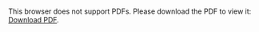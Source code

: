 <object data="christ-in-song/CIS1908pdfs/165.pdf" type="application/pdf" width="100%" height="1024px">
    <embed src="christ-in-song/CIS1908pdfs/165.pdf">
        <p>This browser does not support PDFs. Please download the PDF to view it: <a href="christ-in-song/CIS1908pdfs/165.pdf">Download PDF</a>.</p>
    </embed>
</object>
